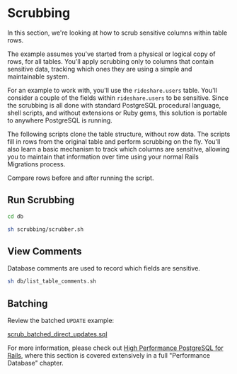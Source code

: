 # Scrubbing

In this section, we're looking at how to scrub sensitive columns within table rows.

The example assumes you've started from a physical or logical copy of rows, for all tables. You'll apply scrubbing only to columns that contain sensitive data, tracking which ones they are using a simple and maintainable system.

For an example to work with, you'll use the `rideshare.users` table. You'll consider a couple of the fields within `rideshare.users` to be sensitive. Since the scrubbing is all done with standard PostgreSQL procedural language, shell scripts, and without extensions or Ruby gems, this solution is portable to anywhere PostgreSQL is running.

The following scripts clone the table structure, without row data. The scripts fill in rows from
the original table and perform scrubbing on the fly. You'll also learn a basic mechanism to track which columns are sensitive, allowing you to maintain that information over time using your normal Rails Migrations process.

Compare rows before and after running the script.

## Run Scrubbing
```sh
cd db

sh scrubbing/scrubber.sh
```

## View Comments
Database comments are used to record which fields are sensitive.

```sh
sh db/list_table_comments.sh
```

## Batching
Review the batched `UPDATE` example:

[scrub_batched_direct_updates.sql](scrub_batched_direct_updates.sql)

For more information, please check out [High Performance PostgreSQL for Rails](https://pragprog.com/titles/aapsql/high-performance-postgresql-for-rails/), where this section is covered extensively in a full "Performance Database" chapter.
